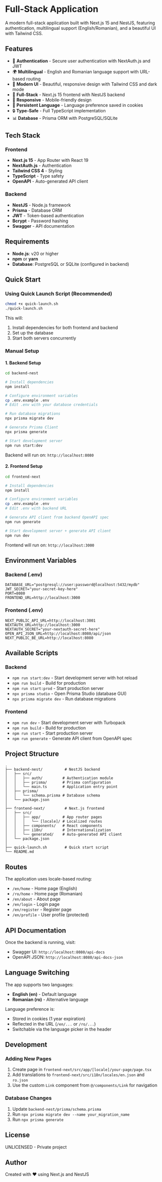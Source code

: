 # Full-Stack Application

A modern full-stack application built with Next.js 15 and NestJS, featuring authentication, multilingual support (English/Romanian), and a beautiful UI with Tailwind CSS.

## Features

- 🔐 **Authentication** - Secure user authentication with NextAuth.js and JWT
- 🌍 **Multilingual** - English and Romanian language support with URL-based routing
- 🎨 **Modern UI** - Beautiful, responsive design with Tailwind CSS and dark mode
- 🚀 **Full-Stack** - Next.js 15 frontend with NestJS backend
- 📱 **Responsive** - Mobile-friendly design
- 🍪 **Persistent Language** - Language preference saved in cookies
- 🔒 **Type-Safe** - Full TypeScript implementation
- 📊 **Database** - Prisma ORM with PostgreSQL/SQLite

## Tech Stack

### Frontend

- **Next.js 15** - App Router with React 19
- **NextAuth.js** - Authentication
- **Tailwind CSS 4** - Styling
- **TypeScript** - Type safety
- **OpenAPI** - Auto-generated API client

### Backend

- **NestJS** - Node.js framework
- **Prisma** - Database ORM
- **JWT** - Token-based authentication
- **Bcrypt** - Password hashing
- **Swagger** - API documentation

## Requirements

- **Node.js**: v20 or higher
- **npm** or **yarn**
- **Database**: PostgreSQL or SQLite (configured in backend)

## Quick Start

### Using Quick Launch Script (Recommended)

```bash
chmod +x quick-launch.sh
./quick-launch.sh
```

This will:

1. Install dependencies for both frontend and backend
2. Set up the database
3. Start both servers concurrently

### Manual Setup

#### 1. Backend Setup

```bash
cd backend-nest

# Install dependencies
npm install

# Configure environment variables
cp .env.example .env
# Edit .env with your database credentials

# Run database migrations
npx prisma migrate dev

# Generate Prisma Client
npx prisma generate

# Start development server
npm run start:dev
```

Backend will run on: `http://localhost:8080`

#### 2. Frontend Setup

```bash
cd frontend-next

# Install dependencies
npm install

# Configure environment variables
cp .env.example .env
# Edit .env with backend URL

# Generate API client from backend OpenAPI spec
npm run generate

# Start development server + generate API client
npm run dev
```

Frontend will run on: `http://localhost:3000`

## Environment Variables

### Backend (.env)

```env
DATABASE_URL="postgresql://user:password@localhost:5432/mydb"
JWT_SECRET="your-secret-key-here"
PORT=8080
FRONTEND_URL=http://localhost:3000
```

### Frontend (.env)

```env
NEXT_PUBLIC_API_URL=http://localhost:3001
NEXTAUTH_URL=http://localhost:3000
NEXTAUTH_SECRET="your-nextauth-secret-here"
OPEN_API_JSON_URL=http://localhost:8080/api/json
NEXT_PUBLIC_BE_URL=http://localhost:8080

```

## Available Scripts

### Backend

- `npm run start:dev` - Start development server with hot reload
- `npm run build` - Build for production
- `npm run start:prod` - Start production server
- `npx prisma studio` - Open Prisma Studio (database GUI)
- `npx prisma migrate dev` - Run database migrations

### Frontend

- `npm run dev` - Start development server with Turbopack
- `npm run build` - Build for production
- `npm run start` - Start production server
- `npm run generate` - Generate API client from OpenAPI spec

## Project Structure

```
.
├── backend-nest/          # NestJS backend
│   ├── src/
│   │   ├── auth/         # Authentication module
│   │   ├── prisma/       # Prisma configuration
│   │   └── main.ts       # Application entry point
│   ├── prisma/
│   │   └── schema.prisma # Database schema
│   └── package.json
│
├── frontend-next/         # Next.js frontend
│   ├── src/
│   │   ├── app/          # App router pages
│   │   │   └── [locale]/ # Localized routes
│   │   ├── components/   # React components
│   │   ├── i18n/         # Internationalization
│   │   └── generated/    # Auto-generated API client
│   └── package.json
│
├── quick-launch.sh        # Quick start script
└── README.md
```

## Routes

The application uses locale-based routing:

- `/en/home` - Home page (English)
- `/ro/home` - Home page (Romanian)
- `/en/about` - About page
- `/en/login` - Login page
- `/en/register` - Register page
- `/en/profile` - User profile (protected)

## API Documentation

Once the backend is running, visit:

- Swagger UI: `http://localhost:8080/api-docs`
- OpenAPI JSON: `http://localhost:8080/api-docs-json`

## Language Switching

The app supports two languages:

- **English (en)** - Default language
- **Romanian (ro)** - Alternative language

Language preference is:

- Stored in cookies (1 year expiration)
- Reflected in the URL (`/en/...` or `/ro/...`)
- Switchable via the language picker in the header

## Development

### Adding New Pages

1. Create page in `frontend-next/src/app/[locale]/your-page/page.tsx`
2. Add translations to `frontend-next/src/i18n/locales/en.json` and `ro.json`
3. Use the custom `Link` component from `@/components/Link` for navigation

### Database Changes

1. Update `backend-nest/prisma/schema.prisma`
2. Run `npx prisma migrate dev --name your_migration_name`
3. Run `npx prisma generate`

## License

UNLICENSED - Private project

## Author

Created with ❤️ using Next.js and NestJS
